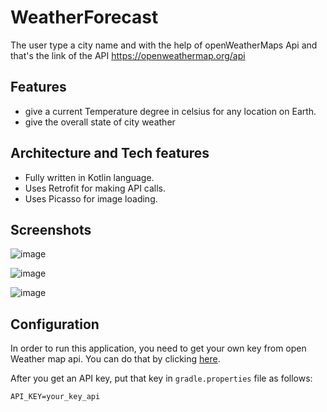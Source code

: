# WeatherForecast
The user type a city name and with the help of openWeatherMaps Api and that's the link of the API https://openweathermap.org/api

## Features
- give a current Temperature degree in celsius for any location on Earth.
- give the overall state of city weather

## Architecture and Tech features
- Fully written in Kotlin language.
- Uses Retrofit for making API calls.
- Uses Picasso for image loading.

## Screenshots
![image](https://user-images.githubusercontent.com/35868106/135733896-e0313629-e80d-4d34-929d-5854be1795d1.png)

![image](https://user-images.githubusercontent.com/35868106/135733919-94c28323-6b4a-4b96-b53d-9976b3aa0fb3.png)

![image](https://user-images.githubusercontent.com/35868106/135733928-21a05743-1b48-4e1b-8e6e-bf03301c1cf5.png)

## Configuration
In order to run this application, you need to get your own key from open Weather map api. You can do that by clicking [here](https://home.openweathermap.org/users/sign_up).

After you get an API key, put that key in ```gradle.properties``` file as follows:
```
API_KEY=your_key_api
